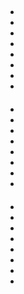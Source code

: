 <section>
<h1></h1>
    <div class='container-fluid'>
    <section>
    <h2></h2>
        <div class='row'>
        <h3></h3>
            <div class='col-md-4'>
                <h4></h4>
                <ul>
                    <li></li>
                    <li></li>
                    <li></li>
                    <li></li>
                    <li></li>
                    <li></li>
                    <li></li>
                    <li></li>
                </ul>
            </div>
            <div class='col-md-4'>
                <h4></h4>
                <ul>
                    <li></li>
                    <li></li>
                    <li></li>
                    <li></li>
                    <li></li>
                    <li></li>
                    <li></li>
                    <li></li>
                </ul>
            </div>
            <div class='col-md-4'>
                <h4></h4>
                <ul>
                    <li></li>
                    <li></li>
                    <li></li>
                    <li></li>
                    <li></li>
                    <li></li>
                    <li></li>
                    <li></li>
                </ul>
            </div>
        </div>
    </section>
    </div>
</section>